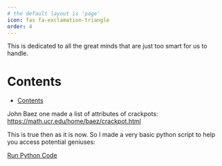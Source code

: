```yaml
---
# the default layout is 'page'
icon: fas fa-exclamation-triangle
order: 4
---
```


This is dedicated to all the great minds that are just too smart for us to handle.


# Contents
- [Contents](#contents)

John Baez one made a list of attributes of crackpots: https://math.ucr.edu/home/baez/crackpot.html

This is true then as it is now. So I made a very basic python script to help you access potential geniuses:

[Run Python Code](https://www.online-python.com/f3ph1FTP0R)